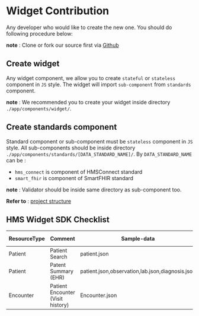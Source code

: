 # **Widget Contribution**

Any developer who would like to create the new one. You should do following procedure below:

**note** : Clone or fork our source first via [Github](https://github.com/HMSConnect/hms-widget-sdk)

## **Create widget**

Any widget component, we allow you to create `stateful` or `stateless` component in `JS` style. The widget will import `sub-component` from `standards` component. 

**note** : We recommended you to create your widget inside directory `./app/components/widget/`.

## **Create standards component**

Standard component or sub-component must be `stateless` component in `JS` style. All sub-components should be inside directory `./app/components/standards/[DATA_STANDARD_NAME]/`. By `DATA_STANDARD_NAME` can be :

- `hms_connect` is component of HMSConnect standard
- `smart_fhir` is component of SmartFHIR standard

**note** : Validator should be inside same directory as sub-component too.

**Refer to** : [project structure](/introduction/project_structure)

## **HMS Widget SDK Checklist**
| ResourceType  | Comment  | Sample-data  |  Sample-Image1 |  Sample Image2 |
|---|---|---|---|---|
| Patient  | Patient Search  | patient.json   |  <a href="./docs/assets/1-patient_search.png">![patient search](./docs/assets/1-patient_search.png)</a> |<a href="./docs/assets/2-patient_demographic.png">![patient search](./docs/assets/2-patient_demographic.png)</a>   |
| Patient |Patent Summary (EHR)   | patient.json,observation,lab.json,diagnosis.json  |<a href="./docs/assets/3-patient_summary.png">![EHR Summary](./docs/assets/3-patient_summary.png)</a>   |   |
| Encounter  |Patient Encounter (Visit history)    | Encounter.json   | <a href="./docs/assets/4-patient_encounter.png">![Encounter](./docs/assets/4-patient_encounter.png)</a>  | Table View Style  |
       
